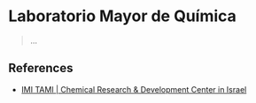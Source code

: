 # Laboratorio Mayor de Química

> …
> 

## References

- [IMI TAMI | Chemical Research & Development Center in Israel](https://www.tami-imi.com/about)